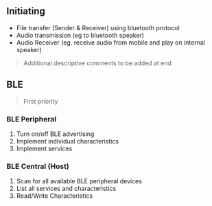 ## Initiating

* File transfer (Sender & Receiver) using bluetooth protocol
* Audio transmission (eg to bluetooth speaker)
* Audio Receiver (eg. receive audio from mobile and play on internal speaker)

> Additional descriptive comments to be added at end

## BLE

> First priority

### BLE Peripheral

1. Turn on/off BLE advertising
2. Implement individual characteristics
3. Implement services

### BLE Central (Host)

1. Scan for all available BLE peripheral devices
2. List all services and characteristics
3. Read/Write Characteristics

